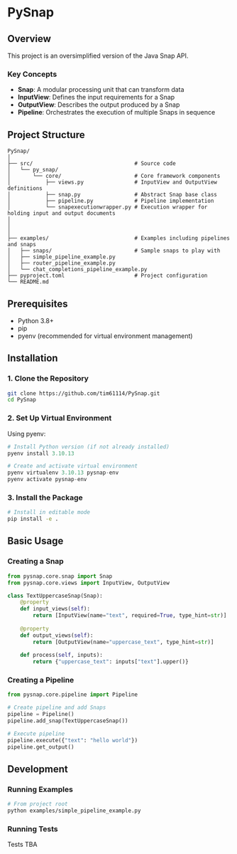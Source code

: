 # PySnap 

## Overview

This project is an oversimplified version of the Java Snap API.

### Key Concepts

- **Snap**: A modular processing unit that can transform data
- **InputView**: Defines the input requirements for a Snap
- **OutputView**: Describes the output produced by a Snap
- **Pipeline**: Orchestrates the execution of multiple Snaps in sequence

## Project Structure
```
PySnap/
│
├── src/                                # Source code
│   └── py_snap/
│       └── core/                       # Core framework components
│           ├── views.py                # InputView and OutputView definitions
│           ├── snap.py                 # Abstract Snap base class
│           ├── pipeline.py             # Pipeline implementation
│           └── snapexecutionwrapper.py # Execution wrapper for holding input and output documents
│        
│       
│
├── examples/                           # Examples including pipelines and snaps
│   ├── snaps/                          # Sample snaps to play with
│   ├── simple_pipeline_example.py    
│   ├── router_pipeline_example.py
│   └── chat_completions_pipeline_example.py
├── pyproject.toml                      # Project configuration
└── README.md              
```

## Prerequisites

- Python 3.8+
- pip
- pyenv (recommended for virtual environment management)

## Installation

### 1. Clone the Repository

```bash
git clone https://github.com/tim61114/PySnap.git
cd PySnap
```
### 2. Set Up Virtual Environment
Using pyenv:
```python
# Install Python version (if not already installed)
pyenv install 3.10.13

# Create and activate virtual environment
pyenv virtualenv 3.10.13 pysnap-env
pyenv activate pysnap-env
```

### 3. Install the Package
```bash
# Install in editable mode
pip install -e .
```

## Basic Usage
### Creating a Snap
```python
from pysnap.core.snap import Snap
from pysnap.core.views import InputView, OutputView

class TextUppercaseSnap(Snap):
    @property
    def input_views(self):
        return [InputView(name="text", required=True, type_hint=str)]
    
    @property
    def output_views(self):
        return [OutputView(name="uppercase_text", type_hint=str)]
    
    def process(self, inputs):
        return {"uppercase_text": inputs["text"].upper()}
```

### Creating a Pipeline
```python
from pysnap.core.pipeline import Pipeline

# Create pipeline and add Snaps
pipeline = Pipeline()
pipeline.add_snap(TextUppercaseSnap())

# Execute pipeline
pipeline.execute({"text": "hello world"})
pipeline.get_output()

```

## Development
### Running Examples
```bash
# From project root
python examples/simple_pipeline_example.py
```

### Running Tests
Tests TBA

